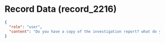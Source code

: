 # Record Data (record_2216)

```json
{
  "role": "user",
  "content": "Do you have a copy of the investigation report? what do you think of my apparent lack of collegial repsect - if you see that statement then opine on it if not dont"
}
```
